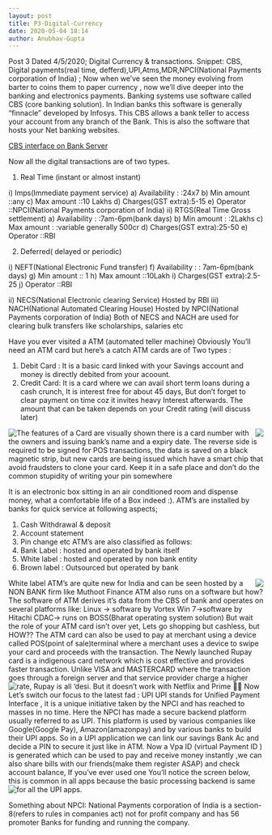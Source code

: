 ```yaml
---
layout: post
title: P3-Digital-Currency
date: 2020-05-04 18:14
author: Anubhav-Gupta
---
```

<style>
    header{
      
     background-color: rgba(249, 241 ,241 , 0.7);
         font-weight: bolder;
         font-size: larger;
         font-family: fantasy;
        }
    
      body{
        background-image: url("https://i.postimg.cc/zBqgwPHS/annie-spratt-xv-U-X0-GV9-o-unsplash.jpg");
      }
      </style>


Post 3 
Dated 4/5/2020;
 Digital Currency & transactions.
Snippet:
CBS, Digital payments(real time, defferd),UPI,Atms,MDR,NPCI(National Payments corporation of India)
;
Now when we’ve seen the money evolving from barter to coins them to paper currency , now we’ll dive deeper into the banking and electronics payments.
Banking systems use software called CBS (core banking solution). In Indian banks this software is generally “finnacle” developed by Infosys. This CBS allows a bank teller to access your account from any branch of the Bank. This is also the software that hosts your Net banking websites.

[CBS interface on Bank Server](https://i.postimg.cc/nV3xQKr8/standing-instruction-finacle-1.jpg)

Now all the digital transactions are of two types.
1.	Real Time (instant or almost instant)

i)	Imps(Immediate payment service)
a)	Availability      : :24x7
b)	Min amount   ::any
c)	Max amount   ::10 Lakhs
d)	Charges(GST extra):5-15
e)	Operator           ::NPCI(National Payments corporation of India)
ii)	RTGS(Real Time Gross settlement)
a)	 Availability      : :7am-6pm(bank days)
b)	Min amount     : :2Lakhs
c)	Max amount    : :variable generally 500cr 
d)	Charges(GST extra):25-50
e)	Operator           ::RBI

2.	Deferred( delayed or periodic)

i)	NEFT(National Electronic Fund transfer)
f)	 Availability      : : 7am-6pm(bank days)
g)	Min amount   ::  1
h)	Max amount   ::10Lakh 
i)	Charges(GST extra):2.5-25
j)	Operator           ::RBI

ii)	NECS(National Electronic clearing Service)
Hosted by RBI
iii)	NACH(National Automated Clearing House)
Hosted by NPCI(National Payments corporation of India)
Both of NECS and NACH are used for clearing bulk transfers like scholarships, salaries etc



Have you ever visited a ATM (automated teller machine)
Obviously You’ll need an ATM card but here’s a catch
ATM cards are of Two types :
1.	Debit Card : It is a basic card linked with your Savings account and money is directly debited from your acoount.
2.	Credit Card: It is a card where we can avail short term loans during a cash crunch, It is interest free for about 45 days, But don’t forget to clear payment on time coz it invites heavy Interest afterwards. The amount that can be taken depends on your Credit rating (will discuss later)
 <img style="float:left;" src="https://i.postimg.cc/MKXS0cfn/Frontof-Card2-5a02085c9e9427003c0d51b8.png">
<img style="float:right;" src="https://i.postimg.cc/wM4d8zZx/3ef3e3c087fd927a3f50590a339d3b1c.jpg">
The features of a Card are visually shown 
there is a card number with the owners and issuing bank’s name and a expiry date. The reverse side is required to be signed for POS transactions, the data is saved on a black magnetic strip, but new cards are being issued which have a smart chip that avoid fraudsters to clone your card.
Keep it in a safe place and don’t do the common stupidity of writing your pin somewhere 
   
It is an electronic box sitting in an air conditioned room and dispense money, what a comfortable life of a Box indeed :).
ATM’s are installed by banks for quick service at following aspects;
1.	Cash Withdrawal & deposit
2.	Account statement
3.	Pin change etc
ATM’s are also classified as follows:
1.	Bank Label   :  hosted and operated by bank itself
2.	White label  :  hosted and operated by non bank entity
3.	Brown label  : Outsourced but operated by bank
<img style="float:right;" src="https://i.postimg.cc/xT7S60Lt/1361130.jpg">
White label ATM’s are quite new for India and can be seen hosted by a NON BANK firm like Muthoot Finance
ATM also runs on a software but how?
The software of ATM derives it’s data from the CBS of bank and operates on several platforms like:
Linux -> software by Vortex
Win 7->software by Hitachi
CDAC-> runs on BOSS(Bharat operating system solution)
But wait the role of your ATM card isn’t over yet, Lets go shopping but cashless, but HOW??
The ATM card can also be used to pay at merchant using a device called POS(point of sale)terminal where a merchant uses a device to swipe your card and proceeds with the transaction. 
The Newly launched Rupay card is a indigenous card network which is cost effective and  provides faster transaction. Unlike VISA and MASTERCARD where the transaction goes through a foreign server and that service provider charge a higher rate, Rupay is all ‘desi. But it doesn’t work with Netflix and Prime 
<img style="float:left;" src="https://i.postimg.cc/9fP5XZKn/upi-payments.jpg">
Now Let’s switch our focus to the latest fad : UPI
UPI stands for Unified Payment Interface , it is a unique initiative taken by the NPCI and has reached to masses in no time. Here the NPCI has made a secure backend platform usually referred to as UPI. This platform is used by various companies like Google(Google Pay), Amazon(amazonpay) and by various banks to build their UPI apps.
So in a UPI application we can link our savings Bank Ac and decide a PIN to secure it just like in ATM. Now a Vpa ID (virtual Payment ID ) is generated which can be used to pay and receive money instantly ,we can also share bills with our friends(make them register ASAP) and check account balance, If you’ve ever used one You’ll notice the screen below, this is common in all apps because the basic processing backend is same for all the UPI apps. 

<img style="float:left;" src="https://i.postimg.cc/52CWGZ31/UPI-PIN-2.jpg">


Something about NPCI:
National Payments corporation of India is a section-8(refers to rules in companies act) not for profit company and has 56 promoter Banks for funding and running the company.


